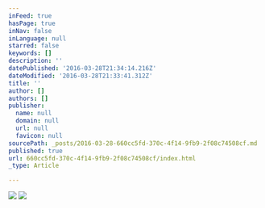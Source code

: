 ```yaml
---
inFeed: true
hasPage: true
inNav: false
inLanguage: null
starred: false
keywords: []
description: ''
datePublished: '2016-03-28T21:34:14.216Z'
dateModified: '2016-03-28T21:33:41.312Z'
title: ''
author: []
authors: []
publisher:
  name: null
  domain: null
  url: null
  favicon: null
sourcePath: _posts/2016-03-28-660cc5fd-370c-4f14-9fb9-2f08c74508cf.md
published: true
url: 660cc5fd-370c-4f14-9fb9-2f08c74508cf/index.html
_type: Article

---
```

![](https://the-grid-user-content.s3-us-west-2.amazonaws.com/eb621462-ac88-43a5-ae6a-752e88be9f40.gif)
![](https://the-grid-user-content.s3-us-west-2.amazonaws.com/a8534102-d737-4a0c-94ef-aee11e77c8e2.gif)